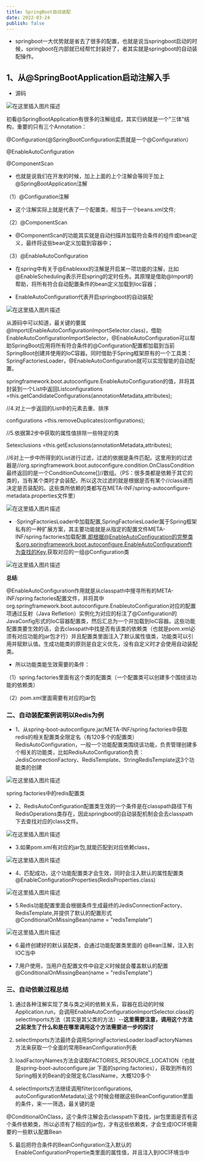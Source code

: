 ```yaml
---
title: SpringBoot自动装配
date: 2022-03-24
publish: false
---
```


* springboot一大优势就是省去了很多的配置，也就是说当springboot启动的时候，springboot在内部就已经帮忙封装好了，者其实就是springboot的自动装配操作。

## 1、从@SpringBootApplication启动注解入手

* 源码

![在这里插入图片描述](https://img-blog.csdnimg.cn/5ad0d2de029a4d688111921162075510.png?x-oss-process=image/watermark,type_d3F5LXplbmhlaQ,shadow_50,text_Q1NETiBAbGVlZGNvZGVKb2huMDE=,size_20,color_FFFFFF,t_70,g_se,x_16)

初看@SpringBootApplication有很多的注解组成，其实归纳就是一个"三体"结构，重要的只有三个Annotation：

@Configuration(@SpringBootConfiguration实质就是一个@Configuration）

@EnableAutoConfiguration

@ComponentScan

* 也就是说我们在开发的时候，加上上面的上个注解会等同于加上@SpringBootApplication注解

（1）@Configuration注解

* 这个注解实际上就是代表了一个配置类，相当于一个beans.xml文件;

（2）@ComponentScan

* @ComponentScan的功能其实就是自动扫描并加载符合条件的组件或bean定义，最终将这些bean定义加载到容器中；

（3）@EnableAutoConfiguration

* 在spring中有关于@Enablexxx的注解是开启某一项功能的注解，比如@EnableScheduling表示开启spring的定时任务。其原理是借助@Import的帮助，将所有符合自动配置条件的bean定义加载到Ioc容器；
 
* EnableAutoConfiguration代表开启springboot的自动装配

![在这里插入图片描述](https://img-blog.csdnimg.cn/2de5425248c7429d9d9a8cb6680b6b1b.png?x-oss-process=image/watermark,type_d3F5LXplbmhlaQ,shadow_50,text_Q1NETiBAbGVlZGNvZGVKb2huMDE=,size_20,color_FFFFFF,t_70,g_se,x_16)

从源码中可以知道，最关键的要属@Import(EnableAutoConfigurationImportSelector.class)，借助EnableAutoConfigurationImportSelector，@EnableAutoConfiguration可以帮助SpringBoot应用将所有符合条件的@Configuration配置都加载到当前SpringBoot创建并使用的IoC容器。同时借助于Spring框架原有的一个工具类：SpringFactoriesLoader，@EnableAutoConfiguration就可以实现智能的自动配置。

springframework.boot.autoconfigure.EnableAutoConfiguration的值，并将其封装到一个List中返回List<String>configurations =this.getCandidateConfigurations(annotationMetadata,attributes);

//4.对上一步返回的List中的元素去重、排序

configurations =this.removeDuplicates(configurations);

//5.依据第2步中获取的属性值排除一些特定的类

Set<String>exclusions =this.getExclusions(annotationMetadata,attributes);

//6对上一步中所得到的List进行过滤，过滤的依据是条件匹配。这里用到的过滤器是//org.springframework.boot.autoconfigure.condition.OnClassCondition最终返回的是一个ConditionOutcome[]//数组。（PS：很多类都是依赖于其它的类的，当有某个类时才会装配，所以这次过滤的就是根据是否有某个//class进而决定是否装配的。这些类所依赖的类都写在META-INF/spring-autoconfigure-metadata.properties文件里）

![在这里插入图片描述](https://img-blog.csdnimg.cn/9f51c2018266490cb9a57530a9874b7a.png?x-oss-process=image/watermark,type_d3F5LXplbmhlaQ,shadow_50,text_Q1NETiBAbGVlZGNvZGVKb2huMDE=,size_20,color_FFFFFF,t_70,g_se,x_16)

* ·SpringFactoriesLoader中加载配置,SpringFactoriesLoader属于Spring框架私有的一种扩展方案，其主要功能就是从指定的配置文件META-INF/spring.factories加载配置,即根据@EnableAutoConfiguration的完整类名org.springframework.boot.autoconfigure.EnableAutoConfiguration作为查找的Key,获取对应的一组@Configuration类

![在这里插入图片描述](https://img-blog.csdnimg.cn/2c782de64fae47e9b0276c815767ae11.png?x-oss-process=image/watermark,type_d3F5LXplbmhlaQ,shadow_50,text_Q1NETiBAbGVlZGNvZGVKb2huMDE=,size_20,color_FFFFFF,t_70,g_se,x_16)

**总结**:  

@EnableAutoConfiguration作用就是从classpath中搜寻所有的META-INF/spring.factories配置文件，并将其中org.springframework.boot.autoconfigure.EnableutoConfiguration对应的配置项通过反射（Java Refletion）实例化为对应的标注了@Configuration的JavaConfig形式的IoC容器配置类，然后汇总为一个并加载到IoC容器。这些功能配置类要生效的话，会去classpath中找是否有该类的依赖类（也就是pom.xml必须有对应功能的jar包才行）并且配置类里面注入了默认属性值类，功能类可以引用并赋默认值。生成功能类的原则是自定义优先，没有自定义时才会使用自动装配类。

* 所以功能类能生效需要的条件：

（1）spring.factories里面有这个类的配置类（一个配置类可以创建多个围绕该功能的依赖类）

（2）pom.xml里面需要有对应的jar包

### 二、自动装配案例说明以Redis为例

* 1、从spring-boot-autoconfigure.jar/META-INF/spring.factories中获取redis的相关配置类全限定名（有120多个的配置类）RedisAutoConfiguration，一般一个功能配置类围绕该功能，负责管理创建多个相关的功能类，比如RedisAutoConfiguration负责：JedisConnectionFactory、RedisTemplate、StringRedisTemplate这3个功能类的创建


![在这里插入图片描述](https://img-blog.csdnimg.cn/495ae01a30754c02a9358f4d741a59b3.png?x-oss-process=image/watermark,type_d3F5LXplbmhlaQ,shadow_50,text_Q1NETiBAbGVlZGNvZGVKb2huMDE=,size_20,color_FFFFFF,t_70,g_se,x_16)

spring.factories中的redis配置类

* 2、RedisAutoConfiguration配置类生效的一个条件是在classpath路径下有RedisOperations类存在，因此springboot的自动装配机制会会去classpath下去查找对应的class文件。

![在这里插入图片描述](https://img-blog.csdnimg.cn/2e10dfab278b4ca3aab6927aac06a519.png)

* 3.如果pom.xml有对应的jar包,就能匹配到对应依赖class，

![在这里插入图片描述](https://img-blog.csdnimg.cn/661f001cfda1446da000fcd87d3b3cd7.png)

* 4、匹配成功，这个功能配置类才会生效，同时会注入默认的属性配置类@EnableConfigurationProperties(RedisProperties.class)

![在这里插入图片描述](https://img-blog.csdnimg.cn/fc4d868285184d3292c0c3268b2998bc.png?x-oss-process=image/watermark,type_d3F5LXplbmhlaQ,shadow_50,text_Q1NETiBAbGVlZGNvZGVKb2huMDE=,size_18,color_FFFFFF,t_70,g_se,x_16)

* 5.Redis功能配置里面会根据条件生成最终的JedisConnectionFactory、RedisTemplate,并提供了默认的配置形式@ConditionalOnMissingBean(name = "redisTemplate")

![在这里插入图片描述](https://img-blog.csdnimg.cn/12dcd05990dd4a589533864a12ee809e.png?x-oss-process=image/watermark,type_d3F5LXplbmhlaQ,shadow_50,text_Q1NETiBAbGVlZGNvZGVKb2huMDE=,size_20,color_FFFFFF,t_70,g_se,x_16)

* 6.最终创建好的默认装配类，会通过功能配置类里面的 @Bean注解，注入到IOC当中

* 7.用户使用，当用户在配置文件中自定义时候就会覆盖默认的配置@ConditionalOnMissingBean(name = "redisTemplate")

### 三、自动依赖过程总结

1. 通过各种注解实现了类与类之间的依赖关系，容器在启动的时候Application.run，会调用EnableAutoConfigurationImportSelector.class的selectImports方法（其实是其父类的方法）--**这里需要注意，调用这个方法之前发生了什么和是在哪里调用这个方法需要进一步的探讨**

2. selectImports方法最终会调用SpringFactoriesLoader.loadFactoryNames方法来获取一个全面的常用BeanConfiguration列表

3. loadFactoryNames方法会读取FACTORIES_RESOURCE_LOCATION（也就是spring-boot-autoconfigure.jar 下面的spring.factories），获取到所有的Spring相关的Bean的全限定名ClassName，大概120多个

4. selectImports方法继续调用filter(configurations, autoConfigurationMetadata);这个时候会根据这些BeanConfiguration里面的条件，来一一筛选，最关键的是

@ConditionalOnClass，这个条件注解会去classpath下查找，jar包里面是否有这个条件依赖类，所以必须有了相应的jar包，才有这些依赖类，才会生成IOC环境需要的一些默认配置Bean

5. 最后把符合条件的BeanConfiguration注入默认的EnableConfigurationPropertie类里面的属性值，并且注入到IOC环境当中



